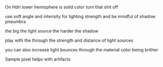 On Hdri lower hemisphere is soild color turn that shit off

use soft angle and intensity for lighting strength and be mindful of shadow pneumbra

the big the light source the harder the shadow

play with the through the strength and distance of light sources

you can also increase light bounces through the material color being brither 

Sample pixel helps with artifacts
